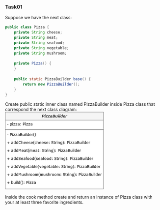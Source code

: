 ### Task01

Suppose we have the next class:
```java
public class Pizza {
    private String cheese;
    private String meat;
    private String seafood;
    private String vegetable;
    private String mushroom;

    private Pizza() {
    }
    
    public static PizzaBuilder base() {
        return new PizzaBuilder();
    }
}
```

Create public static inner class named PizzaBuilder inside Pizza class that correspond the next class diagram:
![screenshot](https://github.com/bbogdasha/java-online-marathon/blob/master/sprint03/task01/screenshot/screen.png)

Inside the cook method create and return an instance of Pizza class with your at least three favorite ingredients.
